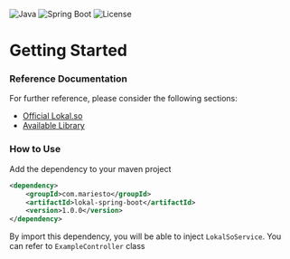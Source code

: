 ![Java](https://img.shields.io/badge/Java-17-orange.svg)
![Spring Boot](https://img.shields.io/badge/Spring%20Boot-3.3.5-brightgreen.svg)
![License](https://img.shields.io/badge/License-MIT-blue.svg)

# Getting Started

### Reference Documentation

For further reference, please consider the following sections:
* [Official Lokal.so](https://docs.lokal.so/)
* [Available Library](https://github.com/lokal-so)


### How to Use
Add the dependency to your maven project 
```xml
<dependency>
    <groupId>com.mariesto</groupId>
    <artifactId>lokal-spring-boot</artifactId>
    <version>1.0.0</version>
</dependency>
```

By import this dependency, you will be able to inject `LokalSoService`.
You can refer to `ExampleController` class


